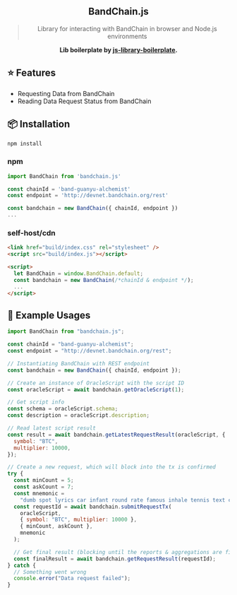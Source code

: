  <div align="center">
 <!-- <img align="center" width="180" src="https://i.imgur.com/62VsVXD.png" /> -->
  <h2>BandChain.js</h2>
  <blockquote>Library for interacting with BandChain in browser and Node.js environments</blockquote>
  <!-- <a href="https://github.com/hodgef/js-library-boilerplate/actions"><img alt="Build Status" src="https://github.com/hodgef/js-library-boilerplate/workflows/Build/badge.svg?color=green" /></a> <a href="https://github.com/hodgef/js-library-boilerplate/actions"> <img alt="Publish Status" src="https://github.com/hodgef/js-library-boilerplate/workflows/Publish/badge.svg?color=green" /></a> <img src="https://img.shields.io/david/hodgef/js-library-boilerplate.svg" /> <a href="https://david-dm.org/hodgef/js-library-boilerplate?type=dev"><img src="https://img.shields.io/david/dev/hodgef/js-library-boilerplate.svg" /></a> <img src="https://api.dependabot.com/badges/status?host=github&repo=hodgef/js-library-boilerplate" /> -->

<strong>Lib boilerplate by [js-library-boilerplate](https://github.com/hodgef/js-library-boilerplate).</strong>

</div>

## ⭐️ Features

- Requesting Data from BandChain
- Reading Data Request Status from BandChain

## 📦 Installation

```
npm install
```

### npm

```js
import BandChain from 'bandchain.js'

const chainId = 'band-guanyu-alchemist'
const endpoint = 'http://devnet.bandchain.org/rest'

const bandchain = new BandChain({ chainId, endpoint })
...
```

### self-host/cdn

```html
<link href="build/index.css" rel="stylesheet" />
<script src="build/index.js"></script>

<script>
  let BandChain = window.BandChain.default;
  const bandchain = new BandChain(/*chainId & endpoint */);
  ...
</script>
```

## 💎 Example Usages

```js
import BandChain from "bandchain.js";

const chainId = "band-guanyu-alchemist";
const endpoint = "http://devnet.bandchain.org/rest";

// Instantiating BandChain with REST endpoint
const bandchain = new BandChain({ chainId, endpoint });

// Create an instance of OracleScript with the script ID
const oracleScript = await bandchain.getOracleScript(1);

// Get script info
const schema = oracleScript.schema;
const description = oracleScript.description;

// Read latest script result
const result = await bandchain.getLatestRequestResult(oracleScript, {
  symbol: "BTC",
  multiplier: 10000,
});

// Create a new request, which will block into the tx is confirmed
try {
  const minCount = 5;
  const askCount = 7;
  const mnemonic =
    "dumb spot lyrics car infant round rate famous inhale tennis text current";
  const requestId = await bandchain.submitRequestTx(
    oracleScript,
    { symbol: "BTC", multiplier: 10000 },
    { minCount, askCount },
    mnemonic
  );

  // Get final result (blocking until the reports & aggregations are finished)
  const finalResult = await bandchain.getRequestResult(requestId);
} catch {
  // Something went wrong
  console.error("Data request failed");
}
```
